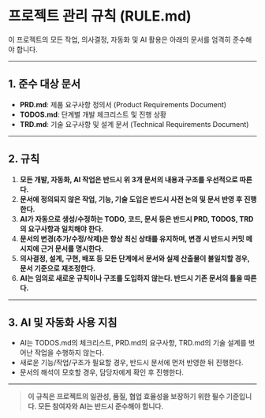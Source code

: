 # 프로젝트 관리 규칙 (RULE.md)

이 프로젝트의 모든 작업, 의사결정, 자동화 및 AI 활용은 아래의 문서를 엄격히 준수해야 합니다.

---

## 1. 준수 대상 문서
- **PRD.md**: 제품 요구사항 정의서 (Product Requirements Document)
- **TODOS.md**: 단계별 개발 체크리스트 및 진행 상황
- **TRD.md**: 기술 요구사항 및 설계 문서 (Technical Requirements Document)

---

## 2. 규칙
1. **모든 개발, 자동화, AI 작업은 반드시 위 3개 문서의 내용과 구조를 우선적으로 따른다.**
2. **문서에 정의되지 않은 작업, 기능, 기술 도입은 반드시 사전 논의 및 문서 반영 후 진행한다.**
3. **AI가 자동으로 생성/수정하는 TODO, 코드, 문서 등은 반드시 PRD, TODOS, TRD의 요구사항과 일치해야 한다.**
4. **문서의 변경(추가/수정/삭제)은 항상 최신 상태를 유지하며, 변경 시 반드시 커밋 메시지에 근거 문서를 명시한다.**
5. **의사결정, 설계, 구현, 배포 등 모든 단계에서 문서와 실제 산출물이 불일치할 경우, 문서 기준으로 재조정한다.**
6. **AI는 임의로 새로운 규칙이나 구조를 도입하지 않는다. 반드시 기존 문서의 틀을 따른다.**

---

## 3. AI 및 자동화 사용 지침
- AI는 TODOS.md의 체크리스트, PRD.md의 요구사항, TRD.md의 기술 설계를 벗어난 작업을 수행하지 않는다.
- 새로운 기능/작업/구조가 필요할 경우, 반드시 문서에 먼저 반영한 뒤 진행한다.
- 문서의 해석이 모호할 경우, 담당자에게 확인 후 진행한다.

---

> **이 규칙은 프로젝트의 일관성, 품질, 협업 효율성을 보장하기 위한 필수 기준입니다. 모든 참여자와 AI는 반드시 준수해야 합니다.** 